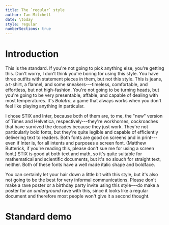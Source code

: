 ```yaml
---
title: The `regular` style
author: Ian Mitchell
date: \today
style: regular
numberSections: true
---
```


# Introduction
This is the standard. If you're not going to pick anything else, you're
getting this. Don't worry, I don't think you're boring for using this style.
You have three outfits with statement pieces in them, but not this style.
This is jeans, a t-shirt, a flannel, and some sneakers---timeless,
comfortable, and effortless, but not high-fashion. You're not going to be
turning heads, but you're going to be very presentable, affable, and capable
of dealing with most temperatures. It's *Balatro*, a game that always works
when you don't feel like playing anything in particular.

I chose STIX and Inter, because both of them are, to me, the "new" version of 
Times and Helvetica, respectively---they're workhorses, cockroaches that have
survived the decades because they just work. They're not particularly bold 
fonts, but they're quite legible and capable of efficiently delivering text 
to readers. Both fonts are good on screens and in print---even if Inter is,
for all intents and purposes a screen font. (Matthew Butterick, if you're
reading this, please don't sue me for using a screen font.) STIX is good at
both text and math, so it's quite suitable for mathematical and scientific 
documents, but it's no slouch for straight text, neither. Both of these fonts
have a well made italic shape and boldface.

You can certainly let your hair down a little bit with this style, but it's
also not going to be the best for very informal communications. Please don't
make a rave poster or a birthday party invite using this style---do make a
poster for an *underground* rave with this, since it looks like a regular
document and therefore most people won't give it a second thought.


# Standard demo
